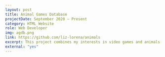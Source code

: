 ```yaml
---
layout: post
title: Animal Games Database
projectDate: September 2020 – Present
category: HTML Website
role: Web Developer
img: agdb.png
link: https://github.com/liz-lorena/animals
excerpt: This project combines my interests in video games and animals. It's a website database that lists all the video games that feature animals as playable characters, including mythical animals like dragons. It uses an original pink theme I created. The goal was to see how well I could create a "fake database" using the Jekyll static site generator.
external: "yes"
---
```

